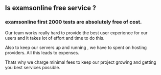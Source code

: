 ## Is examsonline free service ?

### examsonline first 2000 tests are absolutely free of cost.

Our team works really hard to provide the best user experience for our users and it takes lot of effort and time to do this.

Also to keep our servers up and running , we have to spent on hosting providers. All this leads to expenses.

Thats why we charge minimal fees to keep our project growing and getting you best services possible.